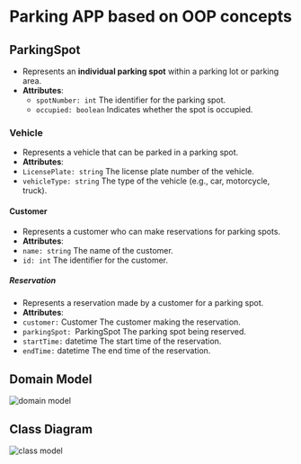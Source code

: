 # Parking APP based on OOP concepts

## ParkingSpot
- Represents an **individual parking spot** within a parking lot or parking area.
- **Attributes**:
  - `spotNumber: int` The identifier for the parking spot.
  - `occupied: boolean` Indicates whether the spot is occupied.

### Vehicle
- Represents a vehicle that can be parked in a parking spot.
- **Attributes**:
- `LicensePlate: string` The license plate number of the vehicle.
- `vehicleType: string` The type of the vehicle (e.g., car, motorcycle, truck).

#### Customer
- Represents a customer who can make reservations for parking spots.
- **Attributes**:
- `name: string` The name of the customer.
- `id: int` The identifier for the customer.


##### Reservation
- Represents a reservation made by a customer for a parking spot.
- **Attributes**:
- `customer:` Customer The customer making the reservation.
- `parkingSpot: `ParkingSpot The parking spot being reserved.
- `startTime:` datetime The start time of the reservation.
- `endTime:` datetime The end time of the reservation.






## Domain Model
![domain model](img/domain-model.jpeg)

## Class Diagram
![class model](img/class-diagram.jpeg)
